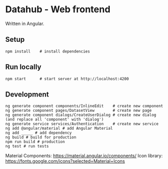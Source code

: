 
# Datahub - Web frontend
Written in Angular.

## Setup
```shell
npm install    # install dependencies
```

## Run locally
```shell
npm start      # start server at http://localhost:4200
```

## Development
```shell
ng generate component components/InlineEdit    # create new component
ng generate component pages/DatasetView        # create new page
ng generate component dialogs/CreateUserDialog # create new dialog (and replace all 'component' with 'dialog')
ng generate service services/Authentication    # create new service
ng add @angular/material # add Angular Material
ng add _____ # add dependency
ng build # build for production
npm run build # production
ng test # run tests
```

Material Components: https://material.angular.io/components/
Icon library: https://fonts.google.com/icons?selected=Material+Icons
